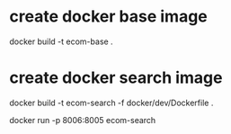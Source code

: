 # create docker base image

docker build -t ecom-base .





# create docker search image
docker build -t ecom-search -f docker/dev/Dockerfile .

docker run -p 8006:8005 ecom-search

